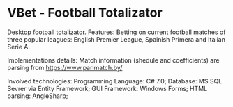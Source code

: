 # VBet - Football Totalizator

Desktop football totalizator.
Features:
  Betting on current football matches of three popular leagues: English Premier League, Spainish Primera and Italian Serie A.

Implementations details:
  Match information (shedule and coefficients) are parsing from https://www.parimatch.by/
  
Involved technologies:
  Programming Language: C# 7.0;
  Database: MS SQL Sevrer via Entity Framework;
  GUI Framework: Windows Forms;
  HTML parsing: AngleSharp;
